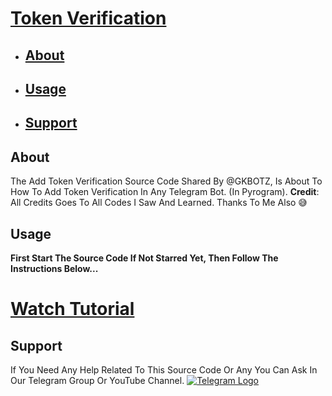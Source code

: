 # [Token Verification](https://github.com/GK-BOTZ/Resources/tree/main/Token%20Verification)

- ## [About](#about)
- ## [Usage](#usage)
- ## [Support](#support)

## About
The Add Token Verification Source Code Shared By @GKBOTZ, Is About To How To Add Token Verification In Any Telegram Bot. (In Pyrogram).
**Credit**: All Credits Goes To All Codes I Saw And Learned. Thanks To Me Also 😅

## Usage 
**First Start The Source Code If Not Starred Yet, Then Follow The Instructions Below...**
# [Watch Tutorial]()

## Support 
If You Need Any Help Related To This Source Code Or Any You Can Ask In Our Telegram Group Or YouTube Channel.
[![Telegram Logo](https://https://github-production-user-asset-6210df.s3.amazonaws.com/131459110/408816681-f0d8a824-c665-43a9-8afe-0e251b204152.jpg?X-Amz-Algorithm=AWS4-HMAC-SHA256&X-Amz-Credential=AKIAVCODYLSA53PQK4ZA%2F20250201%2Fus-east-1%2Fs3%2Faws4_request&X-Amz-Date=20250201T175523Z&X-Amz-Expires=300&X-Amz-Signature=a353c728c486a64cc5af90a60d7573b38cb1737e318257489cc272ad7268d3ff&X-Amz-SignedHeaders=host)](https://t.me/gk-botz)
